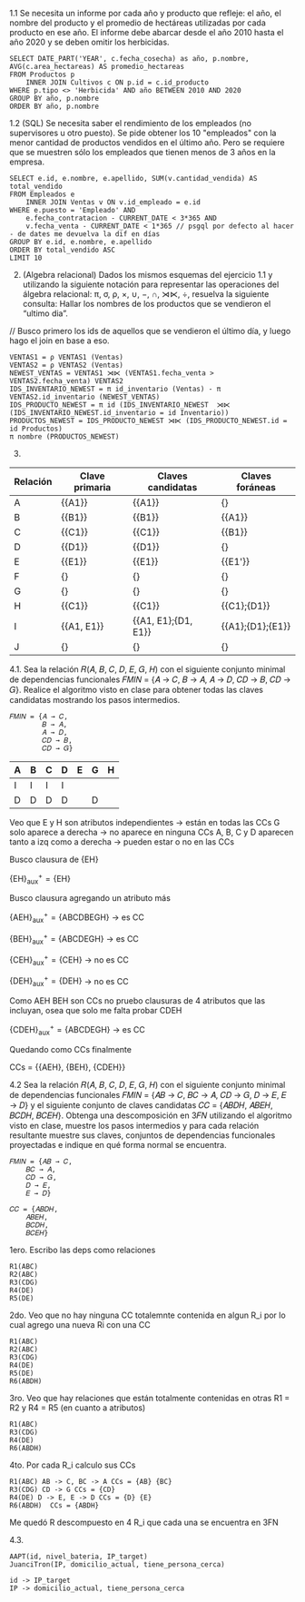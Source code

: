 1.1 Se necesita un informe por cada año y producto que refleje: el año, el nombre del
producto y el promedio de hectáreas utilizadas por cada producto en ese año. El informe debe
abarcar desde el año 2010 hasta el año 2020 y se deben omitir los herbicidas.

```
SELECT DATE_PART('YEAR', c.fecha_cosecha) as año, p.nombre, AVG(c.area_hectareas) AS promedio_hectareas
FROM Productos p
    INNER JOIN Cultivos c ON p.id = c.id_producto 
WHERE p.tipo <> 'Herbicida' AND año BETWEEN 2010 AND 2020
GROUP BY año, p.nombre
ORDER BY año, p.nombre
```

1.2 (SQL) Se necesita saber el rendimiento de los empleados (no supervisores u otro puesto).
Se pide obtener los 10 "empleados" con la menor cantidad de productos vendidos en el último
año. Pero se requiere que se muestren sólo los empleados que tienen menos de 3 años en la
empresa.

```
SELECT e.id, e.nombre, e.apellido, SUM(v.cantidad_vendida) AS total_vendido
FROM Empleados e
    INNER JOIN Ventas v ON v.id_empleado = e.id
WHERE e.puesto = 'Empleado' AND 
    e.fecha_contratacion - CURRENT_DATE < 3*365 AND
    v.fecha_venta - CURRENT_DATE < 1*365 // psgql por defecto al hacer - de dates me devuelva la dif en días
GROUP BY e.id, e.nombre, e.apellido
ORDER BY total_vendido ASC
LIMIT 10
```

2. (Algebra relacional) Dados los mismos esquemas del ejercicio 1.1 y utilizando la siguiente
notación para representar las operaciones del álgebra relacional: π, σ, ρ, ×, ∪, −, ∩, ⋊⋉, ÷,
resuelva la siguiente consulta:
Hallar los nombres de los productos que se vendieron el “ultimo dia”.

// Busco primero los ids de aquellos que se vendieron el último día, y luego hago el join en base a eso.

```
VENTAS1 = ρ VENTAS1 (Ventas)
VENTAS2 = ρ VENTAS2 (Ventas)
NEWEST_VENTAS = VENTAS1 ⋊⋉ (VENTAS1.fecha_venta > VENTAS2.fecha_venta) VENTAS2
IDS_INVENTARIO_NEWEST = π id_inventario (Ventas) - π VENTAS2.id_inventario (NEWEST_VENTAS)
IDS_PRODUCTO_NEWEST = π id (IDS_INVENTARIO_NEWEST  ⋊⋉ (IDS_INVENTARIO_NEWEST.id_inventario = id Inventario))
PRODUCTOS_NEWEST = IDS_PRODUCTO_NEWEST ⋊⋉ (IDS_PRODUCTO_NEWEST.id = id Productos)
π nombre (PRODUCTOS_NEWEST)
```

3. 

| Relación      | Clave primaria | Claves candidatas  | Claves foráneas |
|-----------|-----|----------|----|
| A   | {{A1}}  | {{A1}} | {} |
| B   | {{B1}}| {{B1}}| {{A1}} |
| C   | {{C1}} | {{C1}} | {{B1}} |
| D   | {{D1}} | {{D1}} | {} |
| E   | {{E1}} | {{E1}} | {{E1'}} |
| F   | {} | {} | {} |
| G   | {} | {} | {} |
| H   | {{C1}}| {{C1}} | {{C1};{D1}} |
| I   | {{A1, E1}} | {{A1, E1};{D1, E1}} | {{A1};{D1};{E1}} | 
| J   | {} | {} | {} |

4.1. Sea la relación 𝑅(𝐴, 𝐵, 𝐶, 𝐷, 𝐸, 𝐺, 𝐻) con el siguiente conjunto minimal de dependencias funcionales 𝐹𝑀𝐼𝑁 = {𝐴 → 𝐶, 𝐵 → 𝐴, 𝐴 → 𝐷, 𝐶𝐷 → 𝐵, 𝐶𝐷 → 𝐺}. Realice el algoritmo visto en clase para obtener todas las claves candidatas mostrando los pasos
intermedios.

```
𝐹𝑀𝐼𝑁 = {𝐴 → 𝐶, 
        𝐵 → 𝐴,
        𝐴 → 𝐷,
        𝐶𝐷 → 𝐵,
        𝐶𝐷 → 𝐺}
```

| **A** | **B** | **C** | **D** | **E** | **G** | **H** |
|-------|-------|-------|-------|-------|-------|-------|
|   I   |   I   |   I   |   I   |       |       |       |
|   D   |   D   |   D   |   D   |       |   D   |       |

Veo que E y H son atributos independientes -> están en todas las CCs
G solo aparece a derecha -> no aparece en ninguna CCs
A, B, C y D aparecen tanto a izq como a derecha -> pueden estar o no en las CCs

Busco clausura de {EH}

$\mathrm{\{EH\}}_{\text{aux}}^{+} = \mathrm{\{EH\}}$

Busco clausura agregando un atributo más

$\mathrm{\{AEH\}}_{\text{aux}}^{+} = \mathrm{\{ABCDBEGH\}}$ → es CC

$\mathrm{\{BEH\}}_{\text{aux}}^{+} = \mathrm{\{ABCDEGH\}}$ → es CC

$\mathrm{\{CEH\}}_{\text{aux}}^{+} = \mathrm{\{CEH\}}$ → no es CC

$\mathrm{\{DEH\}}_{\text{aux}}^{+} = \mathrm{\{DEH\}}$ → no es CC

Como AEH BEH son CCs no pruebo clausuras de 4 atributos que las incluyan, osea que solo me falta probar CDEH

$\mathrm{\{CDEH\}}_{\text{aux}}^{+} = \mathrm{\{ABCDEGH\}}$ → es CC

Quedando como CCs finalmente

CCs = {{AEH}, {BEH}, {CDEH}}

4.2 Sea la relación 𝑅(𝐴, 𝐵, 𝐶, 𝐷, 𝐸, 𝐺, 𝐻) con el siguiente conjunto minimal de dependencias funcionales 𝐹𝑀𝐼𝑁 = {𝐴𝐵 → 𝐶, 𝐵𝐶 → 𝐴, 𝐶𝐷 → 𝐺, 𝐷 → 𝐸, 𝐸 → 𝐷} y el siguiente conjunto de claves candidatas 𝐶𝐶 = {𝐴𝐵𝐷𝐻, 𝐴𝐵𝐸𝐻, 𝐵𝐶𝐷𝐻, 𝐵𝐶𝐸𝐻}.
Obtenga una descomposición en 3𝐹𝑁 utilizando el algoritmo visto en clase, muestre los pasos intermedios y para cada relación resultante muestre sus claves, conjuntos de dependencias funcionales proyectadas e indique en qué forma normal se encuentra.

```
𝐹𝑀𝐼𝑁 = {𝐴𝐵 → 𝐶, 
    𝐵𝐶 → 𝐴, 
    𝐶𝐷 → 𝐺, 
    𝐷 → 𝐸,
    𝐸 → 𝐷} 

𝐶𝐶 = {𝐴𝐵𝐷𝐻, 
    𝐴𝐵𝐸𝐻, 
    𝐵𝐶𝐷𝐻, 
    𝐵𝐶𝐸𝐻}
```

1ero. Escribo las deps como relaciones    

```
R1(ABC)
R2(ABC)
R3(CDG)
R4(DE)
R5(DE)
```

2do. Veo que no hay ninguna CC totalemnte contenida en algun R_i por lo cual agrego una nueva Ri con una CC

```
R1(ABC)
R2(ABC)
R3(CDG)
R4(DE)
R5(DE)
R6(ABDH)
```

3ro. Veo que hay relaciones que están totalmente contenidas en otras R1 = R2 y R4 = R5 (en cuanto a atributos)

```
R1(ABC)
R3(CDG)
R4(DE)
R6(ABDH)
```

4to. Por cada R_i calculo sus CCs

```
R1(ABC) AB -> C, BC -> A CCs = {AB} {BC}
R3(CDG) CD -> G CCs = {CD}
R4(DE) D -> E, E -> D CCs = {D} {E}
R6(ABDH)  CCs = {ABDH}
```

Me quedó R descompuesto en 4 R_i que cada una se encuentra en 3FN

4.3. 

```
AAPT(id, nivel_bateria, IP_target)
JuanciTron(IP, domicilio_actual, tiene_persona_cerca)
```

```
id -> IP_target
IP -> domicilio_actual, tiene_persona_cerca
```